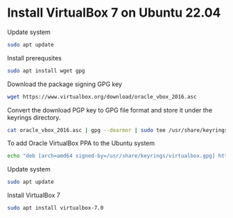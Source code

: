 # Install VirtualBox 7 on Ubuntu 22.04

Update system
```bash
sudo apt update
```

Install prerequsites
```bash
sudo apt install wget gpg
```

Download the package signing GPG key
```bash
wget https://www.virtualbox.org/download/oracle_vbox_2016.asc 
```

Convert the download PGP key to GPG file format and store it under the keyrings directory.
```bash
cat oracle_vbox_2016.asc | gpg --dearmor | sudo tee /usr/share/keyrings/virtualbox.gpg > /dev/null 2>&1
```

To add Oracle VirtualBox PPA to the Ubuntu system
```bash
echo "deb [arch=amd64 signed-by=/usr/share/keyrings/virtualbox.gpg] https://download.virtualbox.org/virtualbox/debian jammy contrib" | sudo tee /etc/apt/sources.list.d/virtualbox.list
```

Update system
```bash
sudo apt update
```

Install VirtualBox 7
```bash
sudo apt install virtualbox-7.0
```